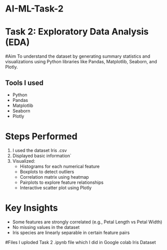 # AI-ML-Task-2
# Task 2: Exploratory Data Analysis (EDA)

#Aim
To understand the dataset by generating summary statistics and visualizations using Python libraries like Pandas, Matplotlib, Seaborn, and Plotly.

## Tools I used
- Python
- Pandas
- Matplotlib
- Seaborn
- Plotly

# Steps Performed
1. I used the dataset Iris .csv
2. Displayed basic information`
3. Visualized:
   - Histograms for each numerical feature
   - Boxplots to detect outliers
   - Correlation matrix using heatmap
   - Pairplots to explore feature relationships
   - Interactive scatter plot using Plotly

#  Key Insights
- Some features are strongly correlated (e.g., Petal Length vs Petal Width)
- No missing values in the dataset
- Iris species are linearly separable in certain feature pairs

#Files I uploded
Task 2 .ipynb file which I did in Google colab
Iris Dataset 


